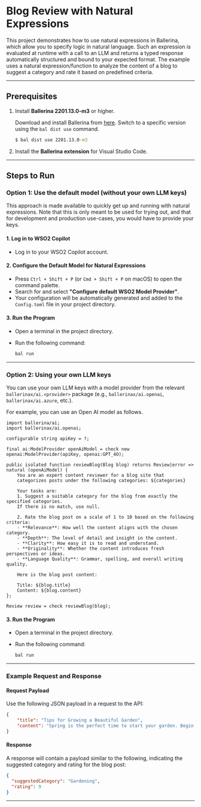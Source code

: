 # Blog Review with Natural Expressions

This project demonstrates how to use natural expressions in Ballerina, which allow you to specify logic in natural language. Such an expression is evaluated at runtime with a call to an LLM and returns a typed response automatically structured and bound to your expected format. The example uses a natural expression/function to analyze the content of a blog to suggest a category and rate it based on predefined criteria.

---

## Prerequisites

1. Install **Ballerina 2201.13.0-m3** or higher.  

    Download and install Ballerina from [here](https://ballerina.io/downloads/). Switch to a specific version using the `bal dist use` command.

    ```cmd
    $ bal dist use 2201.13.0-m3
    ```

2. Install the **Ballerina extension** for Visual Studio Code.

---

## Steps to Run

### **Option 1: Use the default model (without your own LLM keys)**

This approach is made available to quickly get up and running with natural expressions. Note that this is only meant to be used for trying out, and that for development and production use-cases, you would have to provide your keys.

#### 1. Log in to WSO2 Copilot

- Log in to your WSO2 Copilot account.

#### 2. Configure the Default Model for Natural Expressions

- Press `Ctrl + Shift + P` (or `Cmd + Shift + P` on macOS) to open the command palette.
- Search for and select **"Configure default WSO2 Model Provider"**.
- Your configuration will be automatically generated and added to the `Config.toml` file in your project directory.

#### 3. Run the Program

- Open a terminal in the project directory.
- Run the following command:

  ```bash
  bal run
  ```

---

### **Option 2: Using your own LLM keys**

You can use your own LLM keys with a model provider from the relevant `ballerinax/ai.<provider>` package (e.g., `ballerinax/ai.openai`, `ballerinax/ai.azure`, etc.).

For example, you can use an Open AI model as follows.

```ballerina
import ballerina/ai;
import ballerinax/ai.openai;

configurable string apiKey = ?;

final ai:ModelProvider openAiModel = check new openai:ModelProvider(apiKey, openai:GPT_4O);

public isolated function reviewBlog(Blog blog) returns Review|error => natural (openAiModel) {
    You are an expert content reviewer for a blog site that 
    categorizes posts under the following categories: ${categories}

    Your tasks are:
    1. Suggest a suitable category for the blog from exactly the specified categories. 
    If there is no match, use null.

    2. Rate the blog post on a scale of 1 to 10 based on the following criteria:
    - **Relevance**: How well the content aligns with the chosen category.
    - **Depth**: The level of detail and insight in the content.
    - **Clarity**: How easy it is to read and understand.
    - **Originality**: Whether the content introduces fresh perspectives or ideas.
    - **Language Quality**: Grammar, spelling, and overall writing quality.

    Here is the blog post content:

    Title: ${blog.title}
    Content: ${blog.content}
};

Review review = check reviewBlog(blog);
```

#### 3. Run the Program

- Open a terminal in the project directory.
- Run the following command:

  ```bash
  bal run
  ```

---

### **Example Request and Response**

#### **Request Payload**

Use the following JSON payload in a request to the API:

```json
{
    "title": "Tips for Growing a Beautiful Garden",
    "content": "Spring is the perfect time to start your garden. Begin by preparing your soil with organic compost and ensure proper drainage. Choose plants suitable for your climate zone, and remember to water them regularly. Don't forget to mulch to retain moisture and prevent weeds."
}
```

#### **Response**

A response will contain a payload similar to the following, indicating the suggested category and rating for the blog post:

```json
{
  "suggestedCategory": "Gardening",
  "rating": 9
}
```

---
